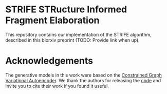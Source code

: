 # STRIFE STRucture Informed Fragment Elaboration

This repository contains our implementation of the STRIFE algorithm, described in this biorxiv preprint (TODO: Provide link when up).



# Acknowledgements

The generative models in this work were based on the [Constrained Graph Variational Autoencoder](https://arxiv.org/abs/1805.09076). We thank the authors for releasing the [code](https://github.com/Microsoft/constrained-graph-variational-autoencoder) and invite you to cite their work if you found it useful. 
